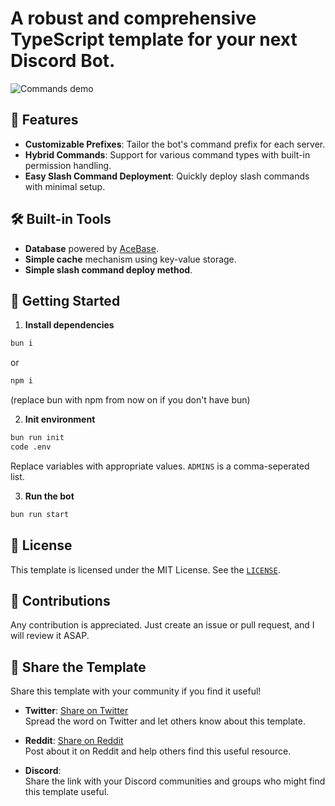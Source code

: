 <!-- <img src="" alt="Brand"> -->

# A robust and comprehensive TypeScript template for your next Discord Bot.

<!-- ![Preview #1](url) -->

![Commands demo](https://cloud-2ahhw7s5v-hack-club-bot.vercel.app/0image.png)

## 🎉 Features

- **Customizable Prefixes**: Tailor the bot's command prefix for each server.
- **Hybrid Commands**: Support for various command types with built-in permission handling.
- **Easy Slash Command Deployment**: Quickly deploy slash commands with minimal setup.

## 🛠️ Built-in Tools

- **Database** powered by [AceBase](https://github.com/appy-one/acebase).
- **Simple cache** mechanism using key-value storage.
- **Simple slash command deploy method**.

## 🚀 Getting Started

1. **Install dependencies**
```sh
bun i
```  

or 

```sh
npm i
```

(replace bun with npm from now on if you don't have bun)

2. **Init environment**
```sh
bun run init
code .env
```

Replace variables with appropriate values. `ADMINS` is a comma-seperated list.

3. **Run the bot**
```sh
bun run start
```

<!-- ## ❓ FAQ

**Q: 1**
A: 1.

**Q: 2**
A: 2. -->

<!-- ## 📚 Documentation

For more detailed documentation, check out the [Wiki](https://github.com/tobycm/typescript-discord-bot-template/wiki). -->

## 📄 License

This template is licensed under the MIT License. See the [`LICENSE`](https://github.com/tobycm/typescript-discord-bot-template/blob/main/LICENSE).

## 🤝 Contributions

Any contribution is appreciated. Just create an issue or pull request, and I will review it ASAP.

<!-- TODO: extend this to different instructions to different scenarios -->

<!--
## ☕ Support

If you find this template useful and want to support its development, consider buying me a coffee or becoming a GitHub sponsor! Your support helps keep this project alive and encourages continuous improvements.

[Buy me a Coffee and GitHub Sponsors button here]

Thank you for your support! Every contribution, no matter the size, is greatly appreciated. -->

## 📢 Share the Template

Share this template with your community if you find it useful!

- **Twitter**: [Share on Twitter](https://twitter.com/intent/tweet?text=Check%20out%20this%20awesome%20TypeScript%20Discord%20Bot%20template!%20%F0%9F%9A%80%20https%3A%2F%2Fgithub.com%2Ftobycm%2Ftypescript-discord-bot-template)  
  Spread the word on Twitter and let others know about this template.

- **Reddit**: [Share on Reddit](https://www.reddit.com/submit?url=https%3A%2F%2Fgithub.com%2Ftobycm%2Ftypescript-discord-bot-template&title=Check%20out%20this%20TypeScript%20Discord%20Bot%20template!)  
  Post about it on Reddit and help others find this useful resource.

- **Discord**:  
  Share the link with your Discord communities and groups who might find this template useful.

<!-- TODO: replace the texts with buttons -->
<!-- Nah i think this is cute XD -->